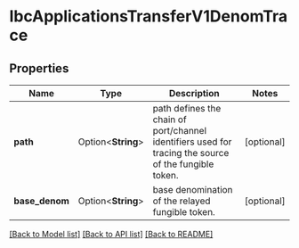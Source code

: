# IbcApplicationsTransferV1DenomTrace

## Properties

Name | Type | Description | Notes
------------ | ------------- | ------------- | -------------
**path** | Option<**String**> | path defines the chain of port/channel identifiers used for tracing the source of the fungible token. | [optional]
**base_denom** | Option<**String**> | base denomination of the relayed fungible token. | [optional]

[[Back to Model list]](../README.md#documentation-for-models) [[Back to API list]](../README.md#documentation-for-api-endpoints) [[Back to README]](../README.md)


